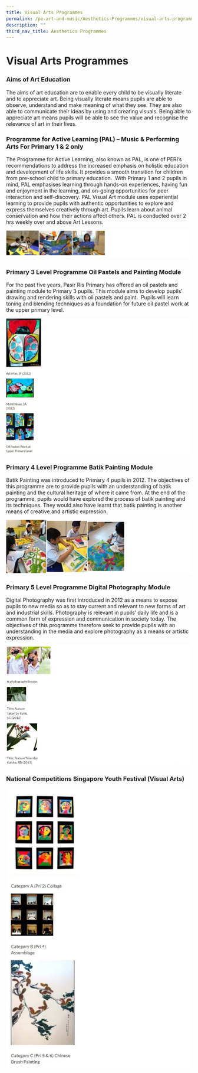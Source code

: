 ```yaml
---
title: Visual Arts Programmes
permalink: /pe-art-and-music/Aesthetics-Programmes/visual-arts-programmes/
description: ""
third_nav_title: Aesthetics Programmes
---
```

# **Visual Arts Programmes**

### Aims of Art Education

The aims of art education are to enable every child to be visually literate and to appreciate art. Being visually literate means pupils are able to observe, understand and make meaning of what they see. They are also able to communicate their ideas by using and creating visuals. Being able to appreciate art means pupils will be able to see the value and recognise the relevance of art in their lives.

### Programme for Active Learning (PAL) – Music & Performing Arts For Primary 1 & 2 only

The Programme for Active Learning, also known as PAL, is one of PERI’s recommendations to address the increased emphasis on holistic education and development of life skills. It provides a smooth transition for children from pre-school child to primary education.  With Primary 1 and 2 pupils in mind, PAL emphasises learning through hands-on experiences, having fun and enjoyment in the learning, and on-going opportunities for peer interaction and self-discovery. PAL Visual Art module uses experiential learning to provide pupils with authentic opportunities to explore and express themselves creatively through art. Pupils learn about animal conservation and how their actions affect others. PAL is conducted over 2 hrs weekly over and above Art Lessons.

![](/images/visual1.jpg)

### Primary 3 Level Programme Oil Pastels and Painting Module

For the past five years, Pasir Ris Primary has offered an oil pastels and painting module to Primary 3 pupils. This module aims to develop pupils’ drawing and rendering skills with oil pastels and paint.  Pupils will learn toning and blending techniques as a foundation for future oil pastel work at the upper primary level.


![](/images/visual2.jpg)

### Primary 4 Level Programme Batik Painting Module

Batik Painting was introduced to Primary 4 pupils in 2012. The objectives of this programme are to provide pupils with an understanding of batik painting and the cultural heritage of where it came from. At the end of the programme, pupils would have explored the process of batik painting and its techniques. They would also have learnt that batik painting is another means of creative and artistic expression.

![](/images/visual3.jpg)

### Primary 5 Level Programme Digital Photography Module

Digital Photography was first introduced in 2012 as a means to expose pupils to new media so as to stay current and relevant to new forms of art and industrial skills. Photography is relevant in pupils’ daily life and is a common form of expression and communication in society today. The objectives of this programme therefore seek to provide pupils with an understanding in the media and explore photography as a means or artistic expression.

![](/images/visual4.jpg)

### National Competitions Singapore Youth Festival (Visual Arts)

![](/images/visual5.jpg)